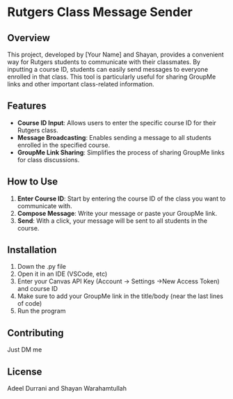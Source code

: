 # Rutgers Class Message Sender

## Overview
This project, developed by [Your Name] and Shayan, provides a convenient way for Rutgers students to communicate with their classmates. By inputting a course ID, students can easily send messages to everyone enrolled in that class. This tool is particularly useful for sharing GroupMe links and other important class-related information.

## Features
- **Course ID Input**: Allows users to enter the specific course ID for their Rutgers class.
- **Message Broadcasting**: Enables sending a message to all students enrolled in the specified course.
- **GroupMe Link Sharing**: Simplifies the process of sharing GroupMe links for class discussions.

## How to Use
1. **Enter Course ID**: Start by entering the course ID of the class you want to communicate with.
2. **Compose Message**: Write your message or paste your GroupMe link.
3. **Send**: With a click, your message will be sent to all students in the course.

## Installation
1. Down the .py file
2. Open it in an IDE (VSCode, etc)
3. Enter your Canvas API Key (Account -> Settings ->New Access Token) and course ID
4. Make sure to add your GroupMe link in the title/body (near the last lines of code)
5. Run the program

## Contributing
Just DM me

## License
Adeel Durrani and Shayan Warahamtullah 
